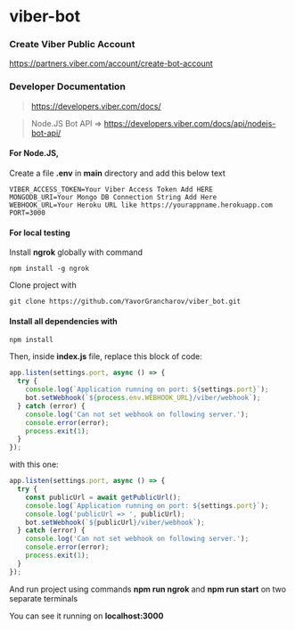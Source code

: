 # viber-bot

### Create Viber Public Account
https://partners.viber.com/account/create-bot-account

### Developer Documentation
> https://developers.viber.com/docs/

> Node.JS Bot API =>
https://developers.viber.com/docs/api/nodejs-bot-api/

#### For Node.JS,

Create a file **.env** in **main** directory and add this below text
```
VIBER_ACCESS_TOKEN=Your Viber Access Token Add HERE
MONGODB_URI=Your Mongo DB Connection String Add Here
WEBHOOK_URL=Your Heroku URL like https://yourappname.herokuapp.com
PORT=3000
```

#### For local testing

Install **ngrok** globally with command

```
npm install -g ngrok
```

Clone project with
```
git clone https://github.com/YavorGrancharov/viber_bot.git
```

#### Install all dependencies with 

```
npm install
```

Then, inside **index.js** file, replace this block of code:
```js
app.listen(settings.port, async () => {
  try {
    console.log(`Application running on port: ${settings.port}`);
    bot.setWebhook(`${process.env.WEBHOOK_URL}/viber/webhook`);
  } catch (error) {
    console.log('Can not set webhook on following server.');
    console.error(error);
    process.exit(1);
  }
});
```
with this one:
```js
app.listen(settings.port, async () => {
  try {
    const publicUrl = await getPublicUrl();
    console.log(`Application running on port: ${settings.port}`);
    console.log('publicUrl => ', publicUrl);
    bot.setWebhook(`${publicUrl}/viber/webhook`);
  } catch (error) {
    console.log('Can not set webhook on following server.');
    console.error(error);
    process.exit(1);
  }
});
```
And run project using commands **npm run ngrok** and **npm run start** on two separate terminals

You can see it running on **localhost:3000**
